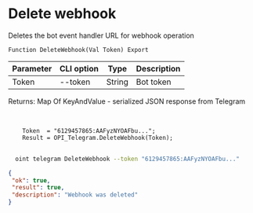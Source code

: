 ﻿---
sidebar_position: 4
---

# Delete webhook
 Deletes the bot event handler URL for webhook operation



`Function DeleteWebhook(Val Token) Export`

  | Parameter | CLI option | Type | Description |
  |-|-|-|-|
  | Token | --token | String | Bot token |

  
  Returns:  Map Of KeyAndValue - serialized JSON response from Telegram

<br/>




```bsl title="Code example"
    Token  = "6129457865:AAFyzNYOAFbu...";
    Result = OPI_Telegram.DeleteWebhook(Token);
```



```sh title="CLI command example"
    
  oint telegram DeleteWebhook --token "6129457865:AAFyzNYOAFbu..."

```

```json title="Result"
{
 "ok": true,
 "result": true,
 "description": "Webhook was deleted"
}
```
